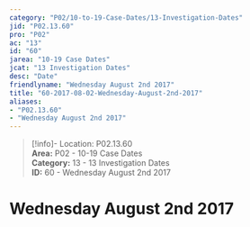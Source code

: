 ```yaml
---  
category: "P02/10-to-19-Case-Dates/13-Investigation-Dates"  
jid: "P02.13.60"  
pro: "P02"  
ac: "13"  
id: "60"  
jarea: "10-19 Case Dates"  
jcat: "13 Investigation Dates"  
desc: "Date"  
friendlyname: "Wednesday August 2nd 2017"  
title: "60-2017-08-02-Wednesday-August-2nd-2017"  
aliases:   
- "P02.13.60"  
- "Wednesday August 2nd 2017"  
---  
```

>[!info]- Location: P02.13.60  
>**Area:** P02 - 10-19 Case Dates  
>**Category:** 13 - 13 Investigation Dates  
>**ID:** 60 - Wednesday August 2nd 2017  
  
# Wednesday August 2nd 2017  
